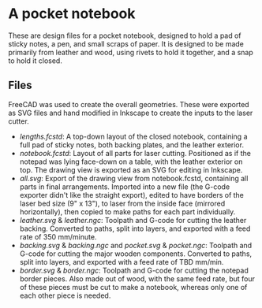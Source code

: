 A pocket notebook
=================

These are design files for a pocket notebook, designed to hold a pad of sticky
notes, a pen, and small scraps of paper.  It is designed to be made primarily
from leather and wood, using rivets to hold it together, and a snap to hold it
closed.


Files
-----

FreeCAD was used to create the overall geometries.  These were exported as SVG
files and hand modified in Inkscape to create the inputs to the laser cutter.

* _lengths.fcstd_: A top-down layout of the closed notebook, containing a full
  pad of sticky notes, both backing plates, and the leather exterior.
* _notebook.fcstd_: Layout of all parts for laser cutting.  Positioned as if
  the notepad was lying face-down on a table, with the leather exterior on top.
  The drawing view is exported as an SVG for editing in Inkscape.
* _all.svg_: Export of the drawing view from notebook.fcstd, containing all
  parts in final arrangements.  Imported into a new file (the G-code exporter
  didn't like the straight export), edited to have borders of the laser bed
  size (9" x 13"), to laser from the inside face (mirrored horizontally), then
  copied to make paths for each part individually.
* _leather.svg_ & _leather.ngc_: Toolpath and G-code for cutting the leather
  backing.  Converted to paths, split into layers, and exported with a feed
  rate of 350 mm/minute.
* _backing.svg_ & _backing.ngc_ and _pocket.svg_ & _pocket.ngc_: Toolpath and
  G-code for cutting the major wooden components.  Converted to paths, split
  into layers, and exported with a feed rate of TBD mm/min.
* _border.svg_ & _border.ngc_: Toolpath and G-code for cutting the notepad
  border pieces.  Also made out of wood, with the same feed rate, but four of
  these pieces must be cut to make a notebook, whereas only one of each other
  piece is needed.
